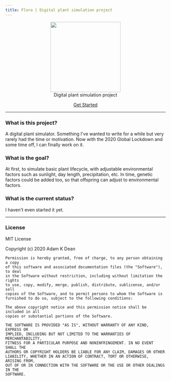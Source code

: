 ```yaml
---
title: Flora | Digital plant simulation project
---
```


<p align="center">
  <img src="https://i.imgur.com/fRHa4w6.png" width="220"><br>
  Digital plant simulation project<br>
</p>
<p align="center">
  <a href="app/">Get Started</a>
</p>

----

### What is this project?

A digital plant simulator. Something I've wanted to write for a while but very rarely had the time or motivation. Now with the 2020 Global Lockdown and some time off, I can finally work on it.

### What is the goal?

At first, to simulate basic plant lifecycle, with adjustable environmental factors such as sunlight, day length, precipitation, etc. In time, genetic factors could be added too, so that offspring can adjust to environmental factors.

### What is the current status?

I haven't even started it yet.

----

### License

MIT License

Copyright (c) 2020 Adam K Dean

```
Permission is hereby granted, free of charge, to any person obtaining a copy
of this software and associated documentation files (the "Software"), to deal
in the Software without restriction, including without limitation the rights
to use, copy, modify, merge, publish, distribute, sublicense, and/or sell
copies of the Software, and to permit persons to whom the Software is
furnished to do so, subject to the following conditions:

The above copyright notice and this permission notice shall be included in all
copies or substantial portions of the Software.

THE SOFTWARE IS PROVIDED "AS IS", WITHOUT WARRANTY OF ANY KIND, EXPRESS OR
IMPLIED, INCLUDING BUT NOT LIMITED TO THE WARRANTIES OF MERCHANTABILITY,
FITNESS FOR A PARTICULAR PURPOSE AND NONINFRINGEMENT. IN NO EVENT SHALL THE
AUTHORS OR COPYRIGHT HOLDERS BE LIABLE FOR ANY CLAIM, DAMAGES OR OTHER
LIABILITY, WHETHER IN AN ACTION OF CONTRACT, TORT OR OTHERWISE, ARISING FROM,
OUT OF OR IN CONNECTION WITH THE SOFTWARE OR THE USE OR OTHER DEALINGS IN THE
SOFTWARE.
```
